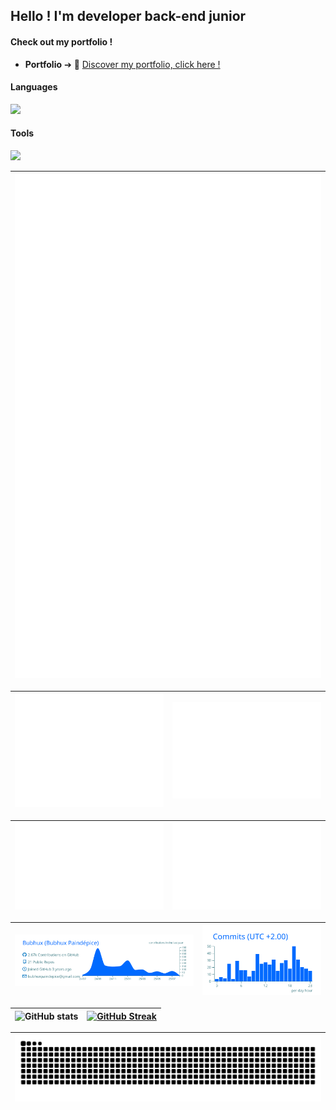 ## Hello ! I'm developer back-end junior

#### Check out my portfolio !

- **Portfolio** ➔ 💼 [Discover my portfolio, click here !](https://2eeb9101.portfolio-8ym.pages.dev/)

#### Languages   
<p align="left">
  <a href="https://skillicons.dev">
      <img src="https://skillicons.dev/icons?i=py,js,html,css,sass" />
    </a>
</p>

#### Tools   
<p align="left">
  <a href="https://skillicons.dev">
      <img src="https://skillicons.dev/icons?i=django,react,vite,flask,bootstrap,tailwind,threejs,mysql,sqlite,mongodb,docker,vscode,github,githubactions,gitlab,heroku,cloudflare,sentry,postman,selenium,nodejs,npm,linux" />
    </a>
</p>

| ![GitHub Metrics](metrics.plugin.achievements.svg) |
| :-: |

| ![GitHub Metrics](github-metrics.svg) | ![GitHub Metrics](metrics.plugin.isocalendar.fullyear.svg) |
| :-: | :-: |

| ![GitHub Metrics](metrics.plugin.languages.indepth.svg) | ![GitHub Metrics](metrics.plugin.habits.charts.svg) |
| :-: | :-: |

| ![GitHub Profile Summary Cards](profile-summary-card-output/transparent/0-profile-details.svg) | ![GitHub Profile Summary Cards](profile-summary-card-output/transparent/4-productive-time.svg) |
| :-: | :-: |

| ![GitHub stats](https://github-readme-stats.vercel.app/api?username=Bubhux&theme=transparent&show_icons=true) | [![GitHub Streak](https://github-readme-streak-stats-brown-eta.vercel.app?user=Bubhux&theme=transparent)](https://git.io/streak-stats) |
| :-: | :-: |

| ![GitHub Snake Dark](dist/github-snake-dark.svg) |
| :-: |

<!--
**Bubhux/Bubhux** is a ✨ _special_ ✨ repository because its `README.md` (this file) appears on your GitHub profile.

Here are some ideas to get you started:

- 🔭 I’m currently working on ...
- 🌱 I’m currently learning ...
- 👯 I’m looking to collaborate on ...
- 🤔 I’m looking for help with ...
- 💬 Ask me about ...
- 📫 How to reach me: ...
- 😄 Pronouns: ...
- ⚡ Fun fact: ...
-->
